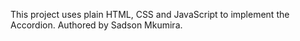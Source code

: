 This project uses plain HTML, CSS and JavaScript to implement the Accordion.
Authored by Sadson Mkumira.